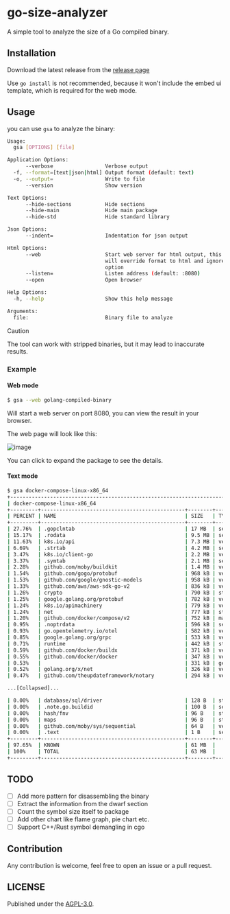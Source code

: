 # go-size-analyzer

A simple tool to analyze the size of a Go compiled binary. 

## Installation

Download the latest release from the [release page](https://github.com/Zxilly/go-size-analyzer/releases)

Use `go install` is not recommended, because it won't include the embed ui template, which is required for the web mode.

## Usage

you can use `gsa` to analyze the binary:

```bash
Usage:
  gsa [OPTIONS] [file]

Application Options:
      --verbose                 Verbose output
  -f, --format=[text|json|html] Output format (default: text)
  -o, --output=                 Write to file
      --version                 Show version

Text Options:
      --hide-sections           Hide sections
      --hide-main               Hide main package
      --hide-std                Hide standard library

Json Options:
      --indent=                 Indentation for json output

Html Options:
      --web                     Start web server for html output, this option
                                will override format to html and ignore output
                                option
      --listen=                 Listen address (default: :8080)
      --open                    Open browser

Help Options:
  -h, --help                    Show this help message

Arguments:
  file:                         Binary file to analyze
```

> [!CAUTION]
> 
> The tool can work with stripped binaries, but it may lead to inaccurate results.


### Example

#### Web mode

```bash
$ gsa --web golang-compiled-binary
```

Will start a web server on port 8080, you can view the result in your browser.

The web page will look like this:

![image](https://github.com/Zxilly/go-size-analyzer/assets/31370133/78bb8105-fc5a-4852-8704-8c2fac3bf475)


You can click to expand the package to see the details.

#### Text mode 

```bash
$ gsa docker-compose-linux-x86_64
+------------------------------------------------------------------------------+
| docker-compose-linux-x86_64                                                                                 |
+---------+-----------------------------------------------+--------+-----------+
| PERCENT | NAME                                          | SIZE   | TYPE      |
+---------+-----------------------------------------------+--------+-----------+
| 27.76%  | .gopclntab                                    | 17 MB  | section   |
| 15.17%  | .rodata                                       | 9.5 MB | section   |
| 11.63%  | k8s.io/api                                    | 7.3 MB | vendor    |
| 6.69%   | .strtab                                       | 4.2 MB | section   |
| 3.47%   | k8s.io/client-go                              | 2.2 MB | vendor    |
| 3.37%   | .symtab                                       | 2.1 MB | section   |
| 2.28%   | github.com/moby/buildkit                      | 1.4 MB | vendor    |
| 1.54%   | github.com/gogo/protobuf                      | 968 kB | vendor    |
| 1.53%   | github.com/google/gnostic-models              | 958 kB | vendor    |
| 1.33%   | github.com/aws/aws-sdk-go-v2                  | 836 kB | vendor    |
| 1.26%   | crypto                                        | 790 kB | std       |
| 1.25%   | google.golang.org/protobuf                    | 782 kB | vendor    |
| 1.24%   | k8s.io/apimachinery                           | 779 kB | vendor    |
| 1.24%   | net                                           | 777 kB | std       |
| 1.20%   | github.com/docker/compose/v2                  | 752 kB | main      |
| 0.95%   | .noptrdata                                    | 596 kB | section   |
| 0.93%   | go.opentelemetry.io/otel                      | 582 kB | vendor    |
| 0.85%   | google.golang.org/grpc                        | 533 kB | vendor    |
| 0.71%   | runtime                                       | 442 kB | std       |
| 0.59%   | github.com/docker/buildx                      | 371 kB | vendor    |
| 0.55%   | github.com/docker/docker                      | 347 kB | vendor    |
| 0.53%   |                                               | 331 kB | generated |
| 0.52%   | golang.org/x/net                              | 326 kB | vendor    |
| 0.47%   | github.com/theupdateframework/notary          | 294 kB | vendor    |

...[Collapsed]...

| 0.00%   | database/sql/driver                           | 128 B  | std       |
| 0.00%   | .note.go.buildid                              | 100 B  | section   |
| 0.00%   | hash/fnv                                      | 96 B   | std       |
| 0.00%   | maps                                          | 96 B   | std       |
| 0.00%   | github.com/moby/sys/sequential                | 64 B   | vendor    |
| 0.00%   | .text                                         | 1 B    | section   |
+---------+-----------------------------------------------+--------+-----------+
| 97.65%  | KNOWN                                         | 61 MB  |           |
| 100%    | TOTAL                                         | 63 MB  |           |
+---------+-----------------------------------------------+--------+-----------+

```

## TODO

- [ ] Add more pattern for disassembling the binary
- [ ] Extract the information from the dwarf section
- [ ] Count the symbol size itself to package
- [ ] Add other chart like flame graph, pie chart etc.
- [ ] Support C++/Rust symbol demangling in cgo

## Contribution

Any contribution is welcome, feel free to open an issue or a pull request.

## LICENSE

Published under the [AGPL-3.0](./LICENSE).
